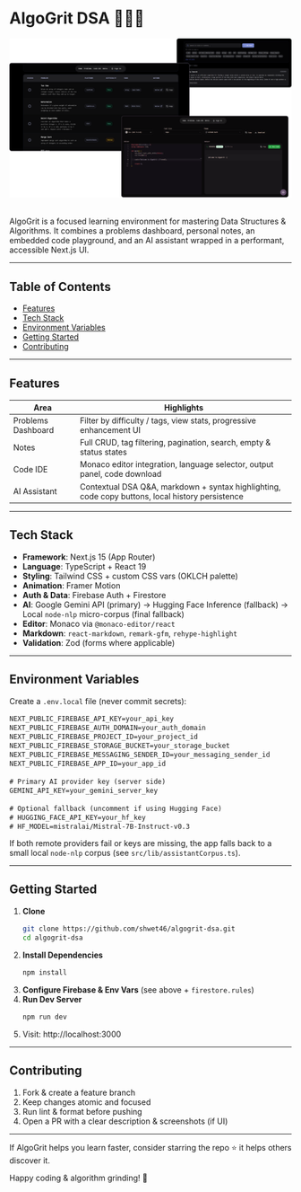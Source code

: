 # AlgoGrit DSA 👩🏻‍💻

<p align="center">
	<img src="./public/algoui.png" alt="AlgoGrit UI" width="820" />
	<br/><br/>
</p>

AlgoGrit is a focused learning environment for mastering Data Structures & Algorithms. It combines a problems dashboard, personal notes, an embedded code playground, and an AI assistant wrapped in a performant, accessible Next.js UI.

---

## Table of Contents
- [Features](#features)
- [Tech Stack](#tech-stack)
- [Environment Variables](#environment-variables)
- [Getting Started](#getting-started)
- [Contributing](#contributing)

---

## Features

| Area | Highlights |
|------|-----------|
| Problems Dashboard | Filter by difficulty / tags, view stats, progressive enhancement UI |
| Notes | Full CRUD, tag filtering, pagination, search, empty & status states |
| Code IDE | Monaco editor integration, language selector, output panel, code download |
| AI Assistant | Contextual DSA Q&A, markdown + syntax highlighting, code copy buttons, local history persistence |
---

## Tech Stack

- **Framework**: Next.js 15 (App Router)
- **Language**: TypeScript + React 19
- **Styling**: Tailwind CSS + custom CSS vars (OKLCH palette)
- **Animation**: Framer Motion
- **Auth & Data**: Firebase Auth + Firestore
- **AI**: Google Gemini API (primary) → Hugging Face Inference (fallback) → Local `node-nlp` micro-corpus (final fallback)
- **Editor**: Monaco via `@monaco-editor/react`
- **Markdown**: `react-markdown`, `remark-gfm`, `rehype-highlight`
- **Validation**: Zod (forms where applicable)

---


## Environment Variables

Create a `.env.local` file (never commit secrets):

```
NEXT_PUBLIC_FIREBASE_API_KEY=your_api_key
NEXT_PUBLIC_FIREBASE_AUTH_DOMAIN=your_auth_domain
NEXT_PUBLIC_FIREBASE_PROJECT_ID=your_project_id
NEXT_PUBLIC_FIREBASE_STORAGE_BUCKET=your_storage_bucket
NEXT_PUBLIC_FIREBASE_MESSAGING_SENDER_ID=your_messaging_sender_id
NEXT_PUBLIC_FIREBASE_APP_ID=your_app_id

# Primary AI provider key (server side)
GEMINI_API_KEY=your_gemini_server_key

# Optional fallback (uncomment if using Hugging Face)
# HUGGING_FACE_API_KEY=your_hf_key
# HF_MODEL=mistralai/Mistral-7B-Instruct-v0.3
```

If both remote providers fail or keys are missing, the app falls back to a small local `node-nlp` corpus (see `src/lib/assistantCorpus.ts`).

---

## Getting Started

1. **Clone**
   ```bash
   git clone https://github.com/shwet46/algogrit-dsa.git
   cd algogrit-dsa
   ```
2. **Install Dependencies**
   ```bash
   npm install
   ```
3. **Configure Firebase & Env Vars** (see above + `firestore.rules`)
4. **Run Dev Server**
   ```bash
   npm run dev
   ```
5. Visit: http://localhost:3000

---


## Contributing

1. Fork & create a feature branch
2. Keep changes atomic and focused
3. Run lint & format before pushing
4. Open a PR with a clear description & screenshots (if UI)

---

If AlgoGrit helps you learn faster, consider starring the repo ⭐️  it helps others discover it.

Happy coding & algorithm grinding! 🚀